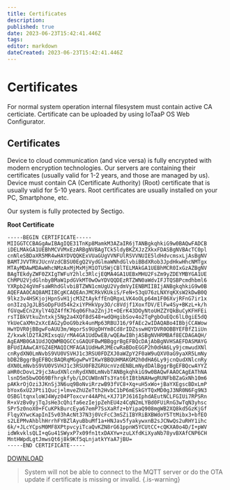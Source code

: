```yaml
---
title: Certificates
description: 
published: true
date: 2023-06-23T15:42:41.446Z
tags: 
editor: markdown
dateCreated: 2023-06-23T15:42:41.446Z
---
```


# Certificates

For normal system operation internal filesystem must contain active CA certiciate. Certificate can be uploaded by using
IoTaaP OS Web Configurator.

## Certificates
Device to cloud communication (and vice versa) is fully encrypted with modern encryption technologies. Our servers
are containing their certificates (usually valid for 1-2 years, and those are managed by us). Device must contain
CA (Certificate Authority) (Root) certificate that is usually valid for 5-10 years. Root certificates are usually
installed on your PC, Smartphone, etc. 

Our system is fully protected by Sectigo.

**Root Certificate**

```
-----BEGIN CERTIFICATE-----
MIIGGTCCBAGgAwIBAgIQE31TnKp8MamkM3AZaIR6jTANBgkqhkiG9w0BAQwFADCB
iDELMAkGA1UEBhMCVVMxEzARBgNVBAgTCk5ldyBKZXJzZXkxFDASBgNVBAcTC0pl
cnNleSBDaXR5MR4wHAYDVQQKExVUaGUgVVNFUlRSVVNUIE5ldHdvcmsxLjAsBgNV
BAMTJVVTRVJUcnVzdCBSU0EgQ2VydGlmaWNhdGlvbiBBdXRob3JpdHkwHhcNMTgx
MTAyMDAwMDAwWhcNMzAxMjMxMjM1OTU5WjCBlTELMAkGA1UEBhMCR0IxGzAZBgNV
BAgTEkdyZWF0ZXIgTWFuY2hlc3RlcjEQMA4GA1UEBxMHU2FsZm9yZDEYMBYGA1UE
ChMPU2VjdGlnbyBMaW1pdGVkMT0wOwYDVQQDEzRTZWN0aWdvIFJTQSBPcmdhbml6
YXRpb24gVmFsaWRhdGlvbiBTZWN1cmUgU2VydmVyIENBMIIBIjANBgkqhkiG9w0B
AQEFAAOCAQ8AMIIBCgKCAQEAnJMCRkVKUkiS/FeN+S3qU76zLNXYqKXsW2kDwB0Q
9lkz3v4HSKjojHpnSvH1jcM3ZtAykffEnQRgxLVK4oOLp64m1F06XvjRFnG7ir1x
on3IzqJgJLBSoDpFUd54k2xiYPHkVpy3O/c8Vdjf1XoxfDV/ElFw4Sy+BKzL+k/h
fGVqwECn2XylY4QZ4ffK76q06Fha2ZnjJt+OErK43DOyNtoUHZZYQkBuCyKFHFEi
rsTIBkVtkuZntxkj5Ng2a4XQf8dS48+wdQHgibSov4o2TqPgbOuEQc6lL0giE5dQ
YkUeCaXMn2xXcEAG2yDoG9bzk4unMp63RBUJ16/9fAEc2wIDAQABo4IBbjCCAWow
HwYDVR0jBBgwFoAUU3m/WqorSs9UgOHYm8Cd8rIDZsswHQYDVR0OBBYEFBfZ1iUn
Z/kxwklD2TA2RIxsqU/rMA4GA1UdDwEB/wQEAwIBhjASBgNVHRMBAf8ECDAGAQH/
AgEAMB0GA1UdJQQWMBQGCCsGAQUFBwMBBggrBgEFBQcDAjAbBgNVHSAEFDASMAYG
BFUdIAAwCAYGZ4EMAQICMFAGA1UdHwRJMEcwRaBDoEGGP2h0dHA6Ly9jcmwudXNl
cnRydXN0LmNvbS9VU0VSVHJ1c3RSU0FDZXJ0aWZpY2F0aW9uQXV0aG9yaXR5LmNy
bDB2BggrBgEFBQcBAQRqMGgwPwYIKwYBBQUHMAKGM2h0dHA6Ly9jcnQudXNlcnRy
dXN0LmNvbS9VU0VSVHJ1c3RSU0FBZGRUcnVzdENBLmNydDAlBggrBgEFBQcwAYYZ
aHR0cDovL29jc3AudXNlcnRydXN0LmNvbTANBgkqhkiG9w0BAQwFAAOCAgEAThNA
lsnD5m5bwOO69Bfhrgkfyb/LDCUW8nNTs3Yat6tIBtbNAHwgRUNFbBZaGxNh10m6
pAKkrOjOzi3JKnSj3N6uq9BoNviRrzwB93fVC8+Xq+uH5xWo+jBaYXEgscBDxLmP
bYox6xU2JPti1Qucj+lmveZhUZeTth2HvbC1bP6mESkGYTQxMD0gJ3NR0N6Fg9N3
OSBGltqnxloWJ4Wyz04PToxcvr44APhL+XJ71PJ616IphdAEutNCLFGIUi7RPSRn
R+xVzBv0yjTqJsHe3cQhifa6ezIejpZehEU4z4CqN2mLYBd0FUiRnG3wTqN3yhsc
SPr5z0noX0+FCuKPkBurcEya67emP7SsXaRfz+bYipaQ908mgWB2XQ8kd5GzKjGf
FlqyXYwcKapInI5v03hAcNt37N3j0VcFcC3mSZiIBYRiBXBWdoY5TtMibx3+bfEO
s2LEPMvAhblhHrrhFYBZlAyuBbuMf1a+HNJav5fyakywxnB2sJCNwQs2uRHY1ihc
6k/+JLcYCpsM0MF8XPtpvcyiTcaQvKZN8rG61ppnW5YCUtCC+cQKXA0o4D/I+pWV
idWkvklsQLI+qGu41SWyxP7x09fn1txDAXYw+zuLXfdKiXyaNb78yvBXAfCNP6CH
MntHWpdLgtJmwsQt6j8k9Kf5qLnjatkYYaA7jBU=
-----END CERTIFICATE-----
```

[DOWNLOAD](https://comodoca.my.salesforce.com/sfc/p/1N000002Ljih/a/1N0000000wpw/cLEdCENmX92RSLBVXt.ajV9SlFykDkG5U3jFDvGSu_Y)

> System will not be able to connect to the MQTT server or do the OTA update if certificate is missing or invalid.
{.is-warning}
